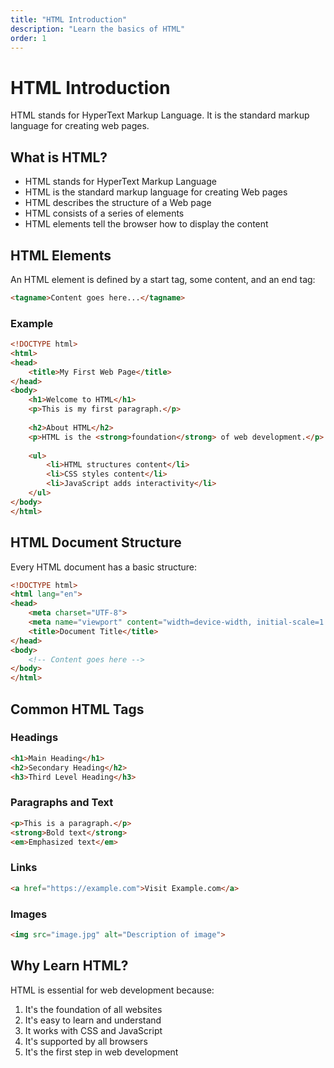 ```yaml
---
title: "HTML Introduction"
description: "Learn the basics of HTML"
order: 1
---
```


# HTML Introduction

HTML stands for HyperText Markup Language. It is the standard markup language for creating web pages.

## What is HTML?

- HTML stands for HyperText Markup Language
- HTML is the standard markup language for creating Web pages
- HTML describes the structure of a Web page
- HTML consists of a series of elements
- HTML elements tell the browser how to display the content

## HTML Elements

An HTML element is defined by a start tag, some content, and an end tag:

```html
<tagname>Content goes here...</tagname>
```

### Example

```html
<!DOCTYPE html>
<html>
<head>
    <title>My First Web Page</title>
</head>
<body>
    <h1>Welcome to HTML</h1>
    <p>This is my first paragraph.</p>
    
    <h2>About HTML</h2>
    <p>HTML is the <strong>foundation</strong> of web development.</p>
    
    <ul>
        <li>HTML structures content</li>
        <li>CSS styles content</li>
        <li>JavaScript adds interactivity</li>
    </ul>
</body>
</html>
```

## HTML Document Structure

Every HTML document has a basic structure:

```html
<!DOCTYPE html>
<html lang="en">
<head>
    <meta charset="UTF-8">
    <meta name="viewport" content="width=device-width, initial-scale=1.0">
    <title>Document Title</title>
</head>
<body>
    <!-- Content goes here -->
</body>
</html>
```

## Common HTML Tags

### Headings
```html
<h1>Main Heading</h1>
<h2>Secondary Heading</h2>
<h3>Third Level Heading</h3>
```

### Paragraphs and Text
```html
<p>This is a paragraph.</p>
<strong>Bold text</strong>
<em>Emphasized text</em>
```

### Links
```html
<a href="https://example.com">Visit Example.com</a>
```

### Images
```html
<img src="image.jpg" alt="Description of image">
```

## Why Learn HTML?

HTML is essential for web development because:

1. It's the foundation of all websites
2. It's easy to learn and understand
3. It works with CSS and JavaScript
4. It's supported by all browsers
5. It's the first step in web development